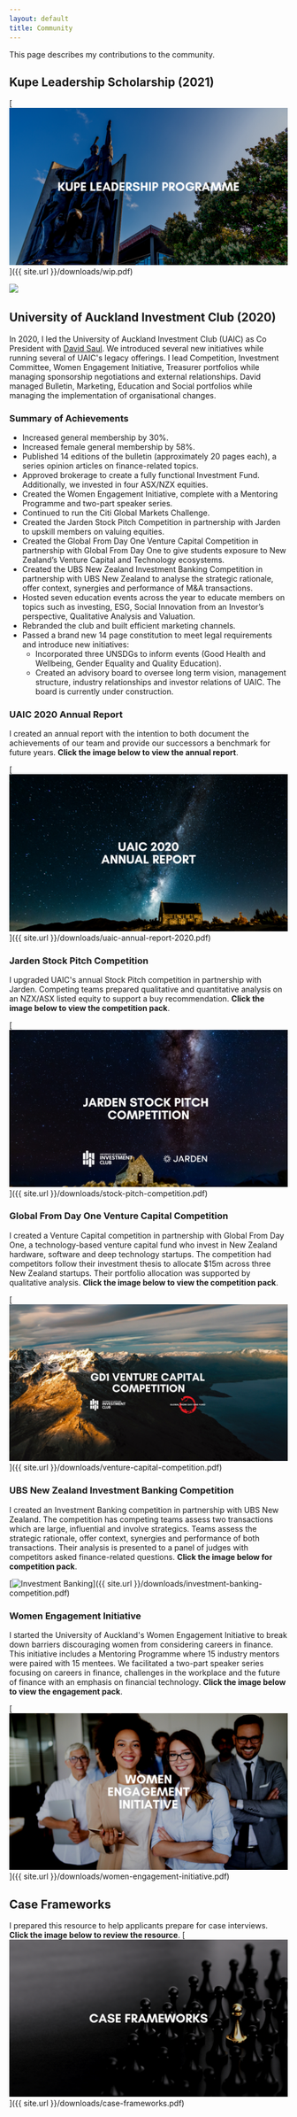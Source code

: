 ```yaml
---
layout: default
title: Community
---
```


This page describes my contributions to the community.

## **Kupe Leadership Scholarship (2021)**

[![Kupe](/assets/images/kupe.png)]({{ site.url }}/downloads/wip.pdf)

![](/assets/images/gallery/kupe-3.png)

## **University of Auckland Investment Club (2020)**

In 2020, I led the University of Auckland Investment Club (UAIC) as Co President with [David Saul](https://www.linkedin.com/in/davidrjsaul/). We introduced several new initiatives while running several of UAIC's legacy offerings. I lead Competition, Investment Committee, Women Engagement Initiative, Treasurer portfolios while managing sponsorship negotiations and external relationships. David managed Bulletin, Marketing, Education and Social portfolios while managing the implementation of organisational changes.

### **Summary of Achievements**

- Increased general membership by 30%.
- Increased female general membership by 58%.
- Published 14 editions of the bulletin (approximately 20 pages each), a series opinion articles on finance-related topics.
- Approved brokerage to create a fully functional Investment Fund. Additionally, we invested in four ASX/NZX equities.
- Created the Women Engagement Initiative, complete with a Mentoring Programme and two-part speaker series.
- Continued to run the Citi Global Markets Challenge.
- Created the Jarden Stock Pitch Competition in partnership with Jarden to upskill members on valuing equities.
- Created the Global From Day One Venture Capital Competition in partnership with Global From Day One to give students exposure to New Zealand’s Venture Capital and Technology ecosystems.
- Created the UBS New Zealand Investment Banking Competition in partnership with UBS New Zealand to analyse the strategic rationale, offer context, synergies and performance of M&A transactions.
- Hosted seven education events across the year to educate members on topics such as investing, ESG, Social Innovation from an Investor’s perspective, Qualitative Analysis and Valuation.
- Rebranded the club and built efficient marketing channels.
- Passed a brand new 14 page constitution to meet legal requirements and introduce new initiatives:
  - Incorporated three UNSDGs to inform events (Good Health and Wellbeing, Gender Equality and Quality Education).
  - Created an advisory board to oversee long term vision, management structure, industry relationships and investor relations of UAIC. The board is currently under construction.

### **UAIC 2020 Annual Report**

I created an annual report with the intention to both document the achievements of our team and provide our successors a benchmark for future years. **Click the image below to view the annual report**.

[![Annual Report](/assets/images/ar.png)]({{ site.url }}/downloads/uaic-annual-report-2020.pdf)

### **Jarden Stock Pitch Competition**

I upgraded UAIC's annual Stock Pitch competition in partnership with Jarden. Competing teams prepared qualitative and
quantitative analysis on an NZX/ASX listed equity to support a buy recommendation. **Click the image below to view the competition pack**.

[![Stock Pitch](/assets/images/jsp.png)]({{ site.url }}/downloads/stock-pitch-competition.pdf)

### **Global From Day One Venture Capital Competition**

I created a Venture Capital competition in partnership with Global From Day One, a technology-based venture capital fund who invest in New Zealand hardware, software and deep technology startups. The competition had competitors follow their investment thesis to allocate $15m across three New Zealand startups. Their portfolio allocation was supported by qualitative analysis. **Click the image below to view the competition pack**.

[![Venture Capital](/assets/images/VC.png)]({{ site.url }}/downloads/venture-capital-competition.pdf)

### **UBS New Zealand Investment Banking Competition**

I created an Investment Banking competition in partnership with UBS New Zealand. The competition has competing teams assess two transactions which are large, influential and involve strategics. Teams assess the strategic rationale, offer context, synergies and performance of both transactions. Their analysis is presented to a panel of judges with competitors asked finance-related questions. **Click the image below for competition pack**.

[![Investment Banking](/assets/images/IB.png)]({{ site.url }}/downloads/investment-banking-competition.pdf)

### **Women Engagement Initiative**

I started the University of Auckland's Women Engagement Initiative to break down barriers discouraging women from considering careers in finance. This initiative includes a Mentoring Programme where 15 industry mentors were paired with 15 mentees. We facilitated a two-part speaker series focusing on careers in finance, challenges in the workplace and the future of finance with an emphasis on financial technology. **Click the image below to view the engagement pack**.

[![Women Engagement](/assets/images/wei.png)]({{ site.url }}/downloads/women-engagement-initiative.pdf)

## **Case Frameworks**

I prepared this resource to help applicants prepare for case interviews. **Click the image below to review the resource**.
[![Case Framework](/assets/images/case-frameworks.png)]({{ site.url }}/downloads/case-frameworks.pdf)
